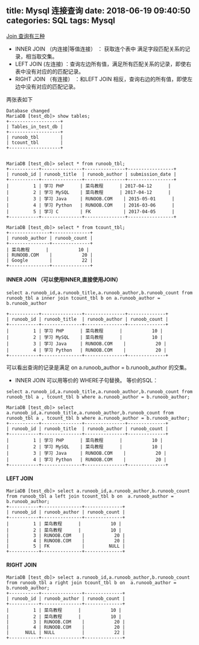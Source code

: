 title: Mysql 连接查询
date: 2018-06-19 09:40:50
categories: SQL
tags: Mysql
---
[Join 查询有三种](http://www.runoob.com/mysql/mysql-join.html)

* INNER JOIN （内连接|等值连接） ： 获取连个表中 满足字段匹配关系的记录，相当取交集。
* LEFT JOIN (左连接) ：查询左边所有值，满足所有匹配关系的记录，即使右表中没有对应的的匹配记录。
* RIGHT JOIN （有连接）
：和LEFT JOIN 相反，查询右边的所有值，即使左边中没有对应的匹配记录。

两张表如下
  
    Database changed
    MariaDB [test_db]> show tables;
    +-------------------+
    | Tables_in_test_db |
    +-------------------+
    | runoob_tbl        |
    | tcount_tbl        |
    +-------------------+
    
    
    MariaDB [test_db]> select * from runoob_tbl;
    +-----------+---------------+---------------+-----------------+
    | runoob_id | runoob_title  | runoob_author | submission_date |
    +-----------+---------------+---------------+-----------------+
    |         1 | 学习 PHP      | 菜鸟教程      | 2017-04-12      |
    |         2 | 学习 MySQL    | 菜鸟教程      | 2017-04-12      |
    |         3 | 学习 Java     | RUNOOB.COM    | 2015-05-01      |
    |         4 | 学习 Python   | RUNOOB.COM    | 2016-03-06      |
    |         5 | 学习 C        | FK            | 2017-04-05      |
    +-----------+---------------+---------------+-----------------+
    
    MariaDB [test_db]> select * from tcount_tbl;
    +---------------+--------------+
    | runoob_author | runoob_count |
    +---------------+--------------+
    | 菜鸟教程      |           10 |
    | RUNOOB.COM    |           20 |
    | Google        |           22 |
    +---------------+--------------+

#### INNER JOIN （可以使用INNER,直接使用JOIN）


```
select a.runoob_id,a.runoob_title,a.runoob_author,b.runoob_count from runoob_tbl a inner join tcount_tbl b on a.runoob_author = b.runoob_author
```

    +-----------+---------------+---------------+--------------+
    | runoob_id | runoob_title  | runoob_author | runoob_count |
    +-----------+---------------+---------------+--------------+
    |         1 | 学习 PHP      | 菜鸟教程      |           10 |
    |         2 | 学习 MySQL    | 菜鸟教程      |           10 |
    |         3 | 学习 Java     | RUNOOB.COM    |           20 |
    |         4 | 学习 Python   | RUNOOB.COM    |           20 |
    +-----------+---------------+---------------+--------------+

可以看出查询的记录是满足 on a.runoob_author = b.runoob_author 的交集。

* INNER JOIN 可以用等价的 WHERE子句替换。
等价的SQL：

```
select a.runoob_id,a.runoob_title,a.runoob_author,b.runoob_count from runoob_tbl a , tcount_tbl b where a.runoob_author = b.runoob_author;

```
    
    MariaDB [test_db]> select 		 a.runoob_id,a.runoob_title,a.runoob_author,b.runoob_count from runoob_tbl a , tcount_tbl b where a.runoob_author = b.runoob_author;
    +-----------+---------------+---------------+--------------+
    | runoob_id | runoob_title  | runoob_author | runoob_count |
    +-----------+---------------+---------------+--------------+
    |         1 | 学习 PHP      | 菜鸟教程      |           10 |
    |         2 | 学习 MySQL    | 菜鸟教程      |           10 |
    |         3 | 学习 Java     | RUNOOB.COM    |           20 |
    |         4 | 学习 Python   | RUNOOB.COM    |           20 |
    +-----------+---------------+---------------+--------------+

#### LEFT JOIN

```
MariaDB [test_db]> select a.runoob_id,a.runoob_author,b.runoob_count from runoob_tbl a left join tcount_tbl b on  a.runoob_author = b.runoob_author;
+-----------+---------------+--------------+
| runoob_id | runoob_author | runoob_count |
+-----------+---------------+--------------+
|         1 | 菜鸟教程      |           10 |
|         2 | 菜鸟教程      |           10 |
|         3 | RUNOOB.COM    |           20 |
|         4 | RUNOOB.COM    |           20 |
|         5 | FK            |         NULL |
+-----------+---------------+--------------+
```

####  RIGHT JOIN
    
    MariaDB [test_db]> select a.runoob_id,a.runoob_author,b.runoob_count from runoob_tbl a right join tcount_tbl b on  a.runoob_author = b.runoob_author;
    +-----------+---------------+--------------+
    | runoob_id | runoob_author | runoob_count |
    +-----------+---------------+--------------+
    |         1 | 菜鸟教程      |           10 |
    |         2 | 菜鸟教程      |           10 |
    |         3 | RUNOOB.COM    |           20 |
    |         4 | RUNOOB.COM    |           20 |
    |      NULL | NULL          |           22 |
    +-----------+---------------+--------------+

